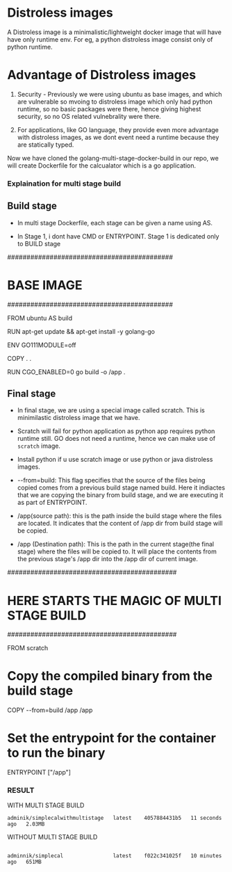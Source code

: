 
# Distroless images

A Distroless image is a minimalistic/lightweight docker image that will have have  only runtime env. For eg, a python distroless image consist only of python runtime.


# Advantage of Distroless images

1. Security - Previously we were using ubuntu as base images, and which are vulnerable so mvoing to distroless image which only had python runtime, so no basic packages were there, hence giving highest security, so no OS related vulnebrality were there.

2. For applications, like GO language, they provide even more advantage with distroless images, as we dont event need a runtime because they are statically typed.


Now we have cloned the golang-multi-stage-docker-build in our repo, we will create Dockerfile for the calcualator which is a go application.

### Explaination for multi stage build 

## Build stage

- In multi stage Dockerfile,  each stage can be given a name using AS.

- In Stage 1, i dont have CMD or ENTRYPOINT. Stage 1 is dedicated only to BUILD stage

###########################################
# BASE IMAGE
###########################################

FROM ubuntu AS build

RUN apt-get update && apt-get install -y golang-go

ENV GO111MODULE=off

COPY . .

RUN CGO_ENABLED=0 go build -o /app .

## Final stage

- In final stage, we are using a special image called scratch. This is minimilastic distroless image that we have.

- Scratch will fail for python application as python app requires python runtime still. GO does not need a runtime, hence we can make use of `scratch` image.

- Install python if u use scratch image or  use python or java distroless images.

- --from=build: This flag specifies that the source of the files being copied comes from a previous build stage named build. Here it indiactes that we are copying the binary from build stage, and we are executing it as part of ENTRYPOINT.

- /app(source path): this is the path inside the build stage where the files are located. It indicates that the content of /app dir from build stage will be copied.

- /app (Destination path): This is the path in the current stage(the final stage) where the files will be copied to. It will place the contents from the previous stage's /app dir into the /app dir of current image.

############################################
# HERE STARTS THE MAGIC OF MULTI STAGE BUILD
############################################

FROM scratch

# Copy the compiled binary from the build stage
COPY --from=build /app /app

# Set the entrypoint for the container to run the binary
ENTRYPOINT ["/app"]



### RESULT

WITH MULTI STAGE BUILD

```
adminik/simplecalwithmultistage   latest    4057884431b5   11 seconds ago   2.03MB

```
WITHOUT MULTI STAGE BUILD

```

adminnik/simplecal                latest    f022c341025f   10 minutes ago   651MB

```